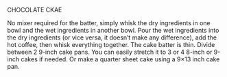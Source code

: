 CHOCOLATE CKAE

No mixer required for the batter, simply whisk the dry ingredients in one bowl and the wet ingredients in another bowl. Pour the wet ingredients into the dry ingredients (or vice versa, it doesn’t make any difference), add the hot coffee, then whisk everything together. The cake batter is thin. Divide between 2 9-inch cake pans. You can easily stretch it to 3 or 4 8-inch or 9-inch cakes if needed. Or make a quarter sheet cake using a 9×13 inch cake pan.